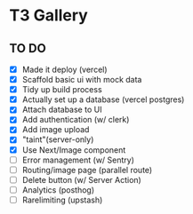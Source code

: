 # T3 Gallery
## TO DO
- [x] Made it deploy (vercel)
- [x] Scaffold basic ui with mock data
- [x] Tidy up build process
- [X] Actually set up a database (vercel postgres)
- [x] Attach database to UI
- [x] Add authentication (w/ clerk)
- [x] Add image upload
- [x] "taint"(server-only)
- [x] Use Next/Image component
- [ ] Error management (w/ Sentry)
- [ ] Routing/image page (parallel route)
- [ ] Delete button (w/ Server Action)
- [ ] Analytics (posthog)
- [ ] Rarelimiting (upstash)